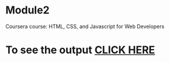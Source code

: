 # Module2

Coursera course: HTML, CSS, and Javascript for Web Developers

# To see the output [CLICK HERE](https://github.com/Pranjalxn/Module2/blob/main/index.html)

